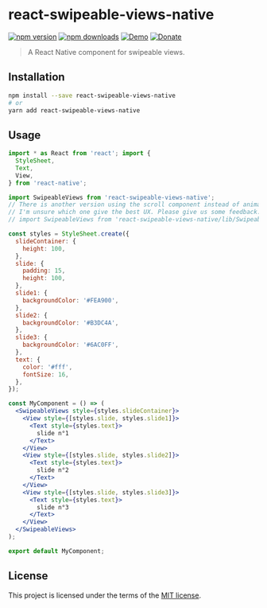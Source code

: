 # react-swipeable-views-native

[![npm version](https://img.shields.io/npm/v/react-swipeable-views-native.svg)](https://www.npmjs.com/package/react-swipeable-views-native)
[![npm downloads](https://img.shields.io/npm/dm/react-swipeable-views-native.svg)](https://www.npmjs.com/package/react-swipeable-views-native)
[![Demo](https://img.shields.io/badge/demo-expo-blue.svg)](https://expo.io/@yacut/react-swipeable-views-native)
[![Donate](https://img.shields.io/badge/$-support-green.svg)](https://paypal.me/yacut)

> A React Native component for swipeable views.

## Installation

```sh
npm install --save react-swipeable-views-native
# or
yarn add react-swipeable-views-native
```

## Usage

```jsx
import * as React from 'react'; import {
  StyleSheet,
  Text,
  View,
} from 'react-native';

import SwipeableViews from 'react-swipeable-views-native';
// There is another version using the scroll component instead of animated.
// I'm unsure which one give the best UX. Please give us some feedback.
// import SwipeableViews from 'react-swipeable-views-native/lib/SwipeableViews.scroll';

const styles = StyleSheet.create({
  slideContainer: {
    height: 100,
  },
  slide: {
    padding: 15,
    height: 100,
  },
  slide1: {
    backgroundColor: '#FEA900',
  },
  slide2: {
    backgroundColor: '#B3DC4A',
  },
  slide3: {
    backgroundColor: '#6AC0FF',
  },
  text: {
    color: '#fff',
    fontSize: 16,
  },
});

const MyComponent = () => (
  <SwipeableViews style={styles.slideContainer}>
    <View style={[styles.slide, styles.slide1]}>
      <Text style={styles.text}>
        slide n°1
      </Text>
    </View>
    <View style={[styles.slide, styles.slide2]}>
      <Text style={styles.text}>
        slide n°2
      </Text>
    </View>
    <View style={[styles.slide, styles.slide3]}>
      <Text style={styles.text}>
        slide n°3
      </Text>
    </View>
  </SwipeableViews>
);

export default MyComponent;
```

## License

This project is licensed under the terms of the
[MIT license](https://github.com/oliviertassinari/react-swipeable-views/blob/master/LICENSE).